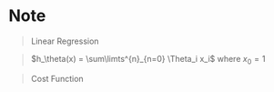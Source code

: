 # Note

> Linear Regression

> $h_\theta(x) = \sum\limts^{n}_{n=0} \Theta_i x_i$ where $x_0 = 1$

> Cost Function

